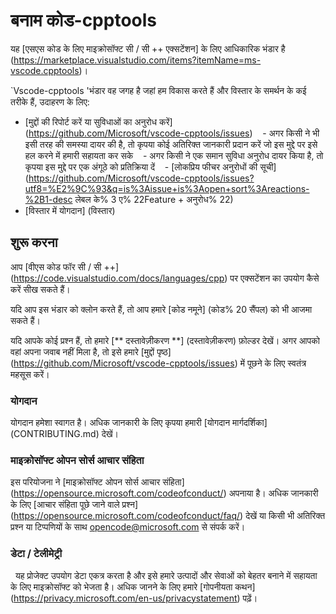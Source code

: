 # बनाम कोड-cpptools

यह [एसएस कोड के लिए माइक्रोसॉफ्ट सी / सी ++ एक्सटेंशन] के लिए आधिकारिक भंडार है (https://marketplace.visualstudio.com/items?itemName=ms-vscode.cpptools)।

`Vscode-cpptools 'भंडार वह जगह है जहां हम विकास करते हैं और विस्तार के समर्थन के कई तरीके हैं, उदाहरण के लिए:

* [मुद्दों की रिपोर्ट करें या सुविधाओं का अनुरोध करें] (https://github.com/Microsoft/vscode-cpptools/issues)
   - अगर किसी ने भी इसी तरह की समस्या दायर की है, तो कृपया कोई अतिरिक्त जानकारी प्रदान करें जो इस मुद्दे पर इसे हल करने में हमारी सहायता कर सके
   - अगर किसी ने एक समान सुविधा अनुरोध दायर किया है, तो कृपया इस मुद्दे पर एक अंगूठे को प्रतिक्रिया दें
   - [लोकप्रिय फीचर अनुरोधों की सूची] (https://github.com/Microsoft/vscode-cpptools/issues?utf8=%E2%9C%93&q=is%3Aissue+is%3Aopen+sort%3Areactions-%2B1-desc लेबल के% 3 ए% 22Feature + अनुरोध% 22)
* [विस्तार में योगदान] (विस्तार)

## शुरू करना

आप [वीएस कोड फॉर सी / सी ++] (https://code.visualstudio.com/docs/languages/cpp) पर एक्सटेंशन का उपयोग कैसे करें सीख सकते हैं।

यदि आप इस भंडार को क्लोन करते हैं, तो आप हमारे [कोड नमूने] (कोड% 20 सैंपल) को भी आजमा सकते हैं।

यदि आपके कोई प्रश्न हैं, तो हमारे [** दस्तावेज़ीकरण **] (दस्तावेज़ीकरण) फ़ोल्डर देखें। अगर आपको वहां अपना जवाब नहीं मिला है, तो इसे हमारे [मुद्दों पृष्ठ] (https://github.com/Microsoft/vscode-cpptools/issues) में पूछने के लिए स्वतंत्र महसूस करें।

### योगदान

योगदान हमेशा स्वागत है। अधिक जानकारी के लिए कृपया हमारी [योगदान मार्गदर्शिका] (CONTRIBUTING.md) देखें।

### माइक्रोसॉफ्ट ओपन सोर्स आचार संहिता

इस परियोजना ने [माइक्रोसॉफ्ट ओपन सोर्स आचार संहिता] (https://opensource.microsoft.com/codeofconduct/) अपनाया है। अधिक जानकारी के लिए [आचार संहिता पूछे जाने वाले प्रश्न] (https://opensource.microsoft.com/codeofconduct/faq/) देखें या किसी भी अतिरिक्त प्रश्न या टिप्पणियों के साथ opencode@microsoft.com से संपर्क करें।

### डेटा / टेलीमेट्री
 
यह प्रोजेक्ट उपयोग डेटा एकत्र करता है और इसे हमारे उत्पादों और सेवाओं को बेहतर बनाने में सहायता के लिए माइक्रोसॉफ्ट को भेजता है। अधिक जानने के लिए हमारे [गोपनीयता कथन] (https://privacy.microsoft.com/en-us/privacystatement) पढ़ें।
